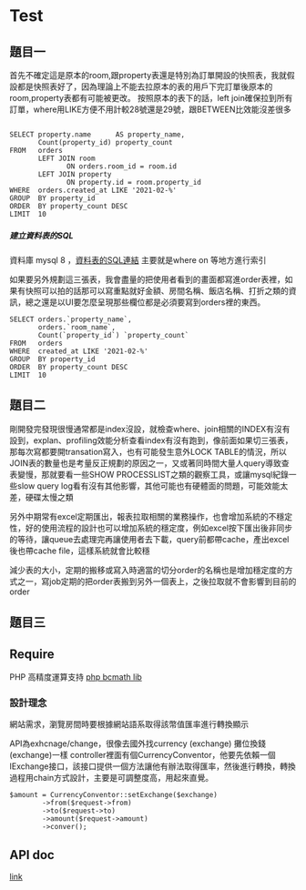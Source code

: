 # Test
## 題目一



首先不確定這是原本的room,跟property表還是特別為訂單開設的快照表，我就假設都是快照表好了，因為理論上不能去拉原本的表的用戶下完訂單後原本的room,property表都有可能被更改。
按照原本的表下的話，left join確保拉到所有訂單，where用LIKE方便不用計較28號還是29號，跟BETWEEN比效能沒差很多

```

SELECT property.name      AS property_name,
       Count(property_id) property_count
FROM   orders
       LEFT JOIN room
              ON orders.room_id = room.id
       LEFT JOIN property
              ON property.id = room.property_id
WHERE  orders.created_at LIKE '2021-02-%'
GROUP  BY property_id
ORDER  BY property_count DESC
LIMIT  10 

```

##### 建立資料表的SQL

資料庫 mysql 8 ，[資料表的SQL連結](asiayo.sql)
主要就是where on 等地方進行索引

如果要另外規劃這三張表，我會盡量的把使用者看到的畫面都寫進order表裡，如果有快照可以拍的話那可以寫重點就好金額、房間名稱、飯店名稱、打折之類的資訊，總之還是以UI要怎麼呈現那些欄位都是必須要寫到orders裡的東西。

```
SELECT orders.`property_name`,
       orders.`room_name`,
       Count(`property_id`) `property_count`
FROM   orders
WHERE  created_at LIKE '2021-02-%'
GROUP  BY property_id
ORDER  BY property_count DESC
LIMIT  10 
```

## 題目二

剛開發完發現很慢通常都是index沒設，就檢查where、join相關的INDEX有沒有設到，explan、profiling效能分析查看index有沒有跑到，像前面如果切三張表，那每次寫都要開transation寫入，也有可能發生意外LOCK TABLE的情況，所以JOIN表的數量也是考量反正規劃的原因之一，又或著同時間大量人query導致查表變慢，那就要看一些SHOW PROCESSLIST之類的觀察工具，或讓mysql紀錄一些slow query log看有沒有其他影響，其他可能也有硬體面的問題，可能效能太差，硬碟太慢之類

另外中期常有excel定期匯出，報表拉取相關的業務操作，也會增加系統的不穩定性，好的使用流程的設計也可以增加系統的穩定度，例如excel按下匯出後非同步的等待，讓queue去處理完再讓使用者去下載，query前都帶cache，產出excel後也帶cache file，這樣系統就會比較穩

減少表的大小，定期的搬移或寫入時適當的切分order的名稱也是增加穩定度的方式之一，寫job定期的把order表搬到另外一個表上，之後拉取就不會影響到目前的order

## 題目三

## Require

PHP 高精度運算支持
[php bcmath lib](https://www.php.net/manual/en/bc.setup.php)

### 設計理念

網站需求，瀏覽房間時要根據網站語系取得該幣值匯率進行轉換顯示

API為exhcnage/change，很像去國外找currency (exchange) 攤位換錢(exchange)一樣
controller裡面有個CurrencyConventor，他要先依賴一個IExchange接口，該接口提供一個方法讓他有辦法取得匯率，然後進行轉換，轉換過程用chain方式設計，主要是可調整度高，用起來直覺。

```
$amount = CurrencyConventor::setExchange($exchange)
        ->from($request->from)
        ->to($request->to)
        ->amount($request->amount)
        ->conver();
```

## API doc
[link](api.md)

